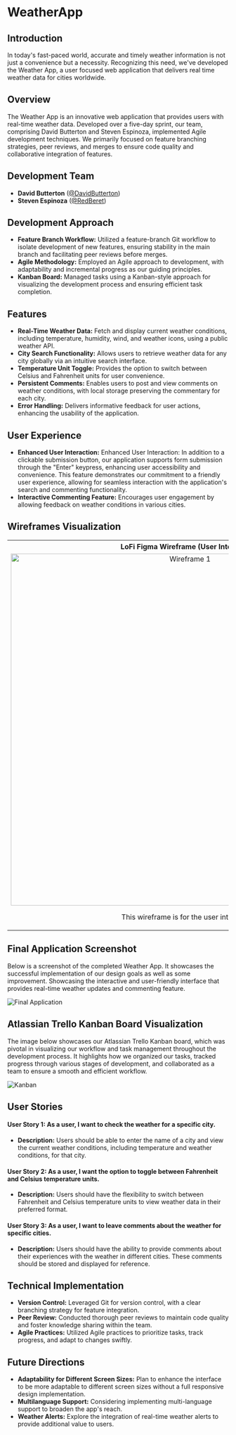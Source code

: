 # WeatherApp

## Introduction
In today's fast-paced world, accurate and timely weather information is not just a convenience but a necessity. Recognizing this need, we've developed the Weather App, a user focused web application that delivers real time weather data for cities worldwide.

## Overview
The Weather App is an innovative web application that provides users with real-time weather data. Developed over a five-day sprint, our team, comprising David Butterton and Steven Espinoza, implemented Agile development techniques. We primarily focused on feature branching strategies, peer reviews, and merges to ensure code quality and collaborative integration of features.

## Development Team
- **David Butterton** ([@DavidButterton](https://github.com/DavidButterton))
- **Steven Espinoza** ([@RedBeret](https://github.com/RedBeret))

## Development Approach

- **Feature Branch Workflow:** Utilized a feature-branch Git workflow to isolate development of new features, ensuring stability in the main branch and facilitating peer reviews before merges.
- **Agile Methodology:** Employed an Agile approach to development, with adaptability and incremental progress as our guiding principles.
- **Kanban Board:** Managed tasks using a Kanban-style approach for visualizing the development process and ensuring efficient task completion.

## Features

- **Real-Time Weather Data:** Fetch and display current weather conditions, including temperature, humidity, wind, and weather icons, using a public weather API.
- **City Search Functionality:** Allows users to retrieve weather data for any city globally via an intuitive search interface.
- **Temperature Unit Toggle:** Provides the option to switch between Celsius and Fahrenheit units for user convenience.
- **Persistent Comments:** Enables users to post and view comments on weather conditions, with local storage preserving the commentary for each city.
- **Error Handling:** Delivers informative feedback for user actions, enhancing the usability of the application.

## User Experience

- **Enhanced User Interaction:** Enhanced User Interaction: In addition to a clickable submission button, our application supports form submission through the "Enter" keypress, enhancing user accessibility and convenience. This feature demonstrates our commitment to a friendly user experience, allowing for seamless interaction with the application's search and commenting functionality.
- **Interactive Commenting Feature:** Encourages user engagement by allowing feedback on weather conditions in various cities.

## Wireframes Visualization

<table>
  <tr>
    <th style="text-align: center;">LoFi Figma Wireframe (User Interface)</th>
    <th style="text-align: center;">HiFi Figma Drawing (User Interface)</th>
  </tr>
  <tr>
    <td style="text-align: center;">
      <img src="src/img/wireframe1.png" alt="Wireframe 1" style="height: 800px; width: auto;">
      <p>This wireframe is for the user interface.</p>
    </td>
    <td style="text-align: center;">
      <img src="src/img/wireframe2-hifi.png" alt="Screenshot 1: Landing Page" style="height: 800px; width: auto;">
      <p>This shows the hifi Figma drawing of the weather app.</p>
    </td>
  </tr>
</table>

## Final Application Screenshot
Below is a screenshot of the completed Weather App. It showcases the successful implementation of our design goals as well as some improvement. Showcasing the interactive and user-friendly interface that provides real-time weather updates and commenting feature.

![Final Application](/src/img/weather-app-final.png)

## Atlassian Trello Kanban Board Visualization
The image below showcases our Atlassian Trello Kanban board, which was pivotal in visualizing our workflow and task management throughout the development process. It highlights how we organized our tasks, tracked progress through various stages of development, and collaborated as a team to ensure a smooth and efficient workflow.

![Kanban](/src/img/trello.png)


## User Stories

  #### User Story 1: As a user, I want to check the weather for a specific city.

   - **Description:** Users should be able to enter the name of a city and view the current weather conditions, including temperature and weather    
    conditions, for that city.

   #### User Story 2: As a user, I want the option to toggle between Fahrenheit and Celsius temperature units.

   - **Description:** Users should have the flexibility to switch between Fahrenheit and Celsius temperature units to view weather data in their 
    preferred format.

   #### User Story 3: As a user, I want to leave comments about the weather for specific cities.

   - **Description:** Users should have the ability to provide comments about their experiences with the weather in different cities. These comments 
    should be stored and displayed for reference.

## Technical Implementation

- **Version Control:** Leveraged Git for version control, with a clear branching strategy for feature integration.
- **Peer Review:** Conducted thorough peer reviews to maintain code quality and foster knowledge sharing within the team.
- **Agile Practices:** Utilized Agile practices to prioritize tasks, track progress, and adapt to changes swiftly.

## Future Directions

- **Adaptability for Different Screen Sizes:** Plan to enhance the interface to be more adaptable to different screen sizes without a full responsive design implementation.
- **Multilanguage Support:** Considering implementing multi-language support to broaden the app's reach.
- **Weather Alerts:** Explore the integration of real-time weather alerts to provide additional value to users.

